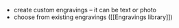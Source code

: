 - create custom engravings – it can be text or photo
- choose from existing engravings ([[Engravings library]])